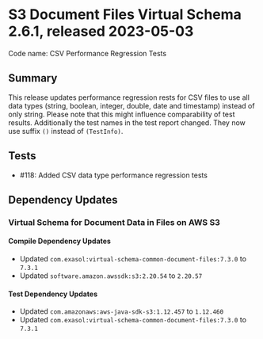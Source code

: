# S3 Document Files Virtual Schema 2.6.1, released 2023-05-03

Code name: CSV Performance Regression Tests

## Summary

This release updates performance regression rests for CSV files to use all data types (string, boolean, integer, double, date and timestamp) instead of only string. Please note that this might influence comparability of test results. Additionally the test names in the test report changed. They now use suffix `()` instead of `(TestInfo)`.

## Tests

* #118: Added CSV data type performance regression tests

## Dependency Updates

### Virtual Schema for Document Data in Files on AWS S3

#### Compile Dependency Updates

* Updated `com.exasol:virtual-schema-common-document-files:7.3.0` to `7.3.1`
* Updated `software.amazon.awssdk:s3:2.20.54` to `2.20.57`

#### Test Dependency Updates

* Updated `com.amazonaws:aws-java-sdk-s3:1.12.457` to `1.12.460`
* Updated `com.exasol:virtual-schema-common-document-files:7.3.0` to `7.3.1`
